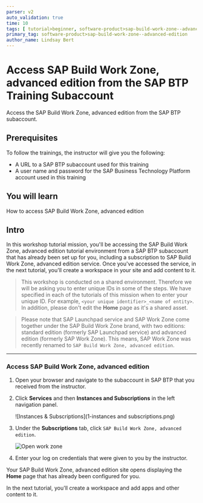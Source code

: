 ```yaml
---
parser: v2
auto_validation: true
time: 10
tags: [ tutorial>beginner, software-product>sap-build-work-zone--advanced-edition]
primary_tag: software-product>sap-build-work-zone--advanced-edition
author_name: Lindsay Bert
---
```


# Access SAP Build Work Zone, advanced edition from the SAP BTP Training Subaccount
<!-- description --> Access the SAP Build Work Zone, advanced edition from the SAP BTP subaccount.

## Prerequisites
To follow the trainings, the instructor will give you the following:
 - A URL to a SAP BTP subaccount used for this training
 - A user name and password for the SAP Business Technology Platform account used in this training


## You will learn
  How to access SAP Build Work Zone, advanced edition


## Intro
In this workshop tutorial mission, you'll be accessing the SAP Build Work Zone, advanced edition tutorial environment from a SAP BTP subaccount that has already been set up for you, including a subscription to SAP Build Work Zone, advanced edition service. Once you've accessed the service, in the next tutorial, you'll create a workspace in your site and add content to it.

>This workshop is conducted on a shared environment. Therefore we will be asking you to enter unique IDs in some of the steps. We have specified in each of the tutorials of this mission when to enter your unique ID. For example, `<your unique identifier>_<name of entity>`. In addition, please don't edit the **Home** page as it's a shared asset.  

>Please note that SAP Launchpad service and SAP Work Zone come together under the SAP Build Work Zone brand, with two editions: standard edition (formerly SAP Launchpad service) and advanced edition (formerly SAP Work Zone).
 This means, SAP Work Zone was recently renamed to `SAP Build Work Zone, advanced edition`.



---

### Access SAP Build Work Zone, advanced edition


1. Open your browser and navigate to the subaccount in SAP BTP that you received from the instructor.

2. Click **Services** and then **Instances and Subscriptions** in the left navigation panel.

    ![Instances & Subscriptions](1-instances and subscriptions.png)

3. Under the **Subscriptions** tab, click `SAP Build Work Zone, advanced edition`.

    ![Open work zone](2-open-work-zone.png)

4. Enter your log on credentials that were given to you by the instructor.

Your SAP Build Work Zone, advanced edition site opens displaying the **Home** page that has already been configured for you.

In the next tutorial, you'll create a workspace and add apps and other content to it.
